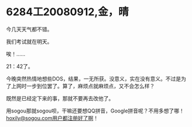 # 6284工20080912,金，晴

今几天天气都不错。

我们考试就在明天。

唉！……

21：42了。

今晚突然热情地想些DOS，结果，一无所获。没意义，实在没有意义。不过是为了上网时一步到位罢了。算了，麻烦点就麻烦点，又不会怎么样？

既然是已经定下来的事，那就不要再去改他了。

用sogou那就sogou呗，干嘛还要想QQ拼音，Google拼音呢？不用多想了哪！hoxily@sogou.com用户都注册好了啊！
